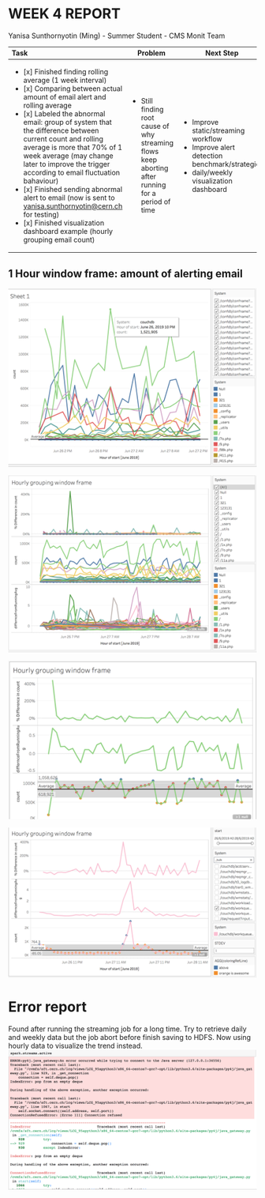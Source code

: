 WEEK 4 REPORT
==============
Yanisa Sunthornyotin (Ming) - Summer Student - CMS Monit Team

|        Task        |  Problem  | Next Step  | 
|:--------|------------| ------------|
| <ul><li>[x] Finished finding rolling average (1 week interval) </li><li>[x] Comparing between actual amount of email alert and rolling average</li><li>[x] Labeled the abnormal email: group of system that the difference between current count and rolling average is more that 70% of 1 week average (may change later to improve the trigger according to email fluctuation bahaviour)</li><li>[x] Finished sending abnormal alert to email (now is sent to yanisa.sunthornyotin@cern.ch for testing)</li><li>[x] Finished visualization dashboard example (hourly grouping email count)</li></ul>| <ul><li> Still finding root cause of why streaming flows keep aborting after running for a period of time</li><ul> | <ul><li>Improve static/streaming workflow</li> <li> Improve alert detection benchmark/strategies</li><li>daily/weekly visualization dashboard</li><ul> |
  
1 Hour window frame: amount of alerting email 
------------------

![alt text](https://github.com/operationalintelligence/EmailAlertingSystem/blob/master/Diagram/VisualizationExample.png)

![alt text](https://github.com/operationalintelligence/EmailAlertingSystem/blob/master/Diagram/InterestingTrendHourly.png)

![alt text](https://github.com/operationalintelligence/EmailAlertingSystem/blob/master/Diagram/sdEx1.png)

![alt text](https://github.com/operationalintelligence/EmailAlertingSystem/blob/master/Diagram/sdEx2.png)

Error report
===========
Found after running the streaming job for a long time. 
Try to retrieve daily and weekly data but the job abort before finish saving to HDFS. Now using hourly data to visualize the trend instead.
![alt text](https://github.com/operationalintelligence/EmailAlertingSystem/blob/master/error_capture/streamingAbort.png)